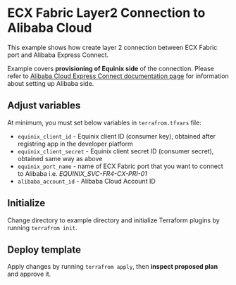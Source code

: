 # ECX Fabric Layer2 Connection to Alibaba Cloud

This example shows how create layer 2 connection between ECX Fabric port and Alibaba Express Connect.

Example covers **provisioning of Equinix side** of the connection. Please refer to [Alibaba Cloud Express Connect documentation page](https://www.alibabacloud.com/products/express-connect) for information about setting up Alibaba side.
 
## Adjust variables
At minimum, you must set below variables in `terrafrom.tfvars` file:

* `equinix_client_id` - Equinix client ID (consumer key), obtained after registring app in the developer platform
* `equinix_client_secret` - Equinix client secret ID (consumer secret), obtained same way as above
* `equinix_port_name` - name of ECX Fabric port that you want to connect to Alibaba i.e. *EQUINIX_SVC-FR4-CX-PRI-01*
* `alibaba_account_id` - Alibaba Cloud Account ID

## Initialize
Change directory to example directory and initialize Terraform plugins by running `terrafrom init`.

## Deploy template
Apply changes by running `terrafrom apply`, then **inspect proposed plan** and approve it.
